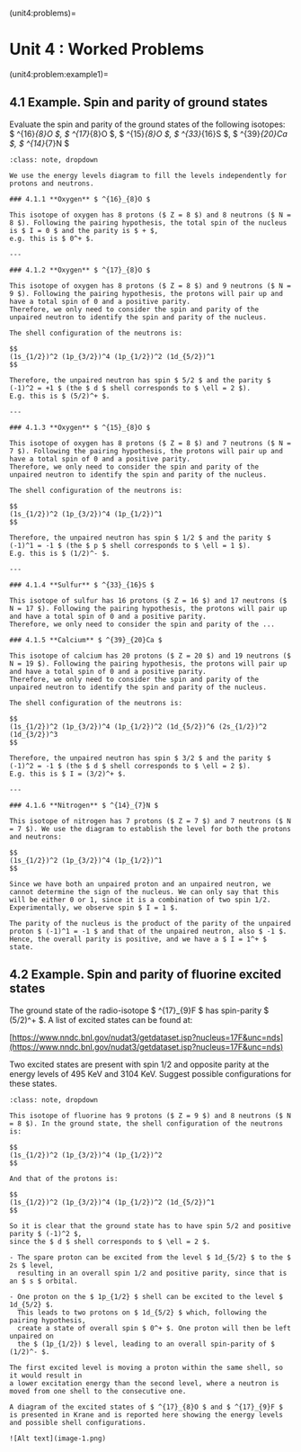 (unit4:problems)=
# Unit 4 : Worked Problems

(unit4:problem:example1)=
## 4.1 Example. Spin and parity of ground states

Evaluate the spin and parity of the ground states of the following isotopes:  
$ ^{16}_{8}O $, $ ^{17}_{8}O $, $ ^{15}_{8}O $, $ ^{33}_{16}S $, $ ^{39}_{20}Ca $, $ ^{14}_{7}N $  


```{admonition} Solution
:class: note, dropdown

We use the energy levels diagram to fill the levels independently for protons and neutrons.

### 4.1.1 **Oxygen** $ ^{16}_{8}O $

This isotope of oxygen has 8 protons ($ Z = 8 $) and 8 neutrons ($ N = 8 $). Following the pairing hypothesis, the total spin of the nucleus is $ I = 0 $ and the parity is $ + $,  
e.g. this is $ 0^+ $.

---

### 4.1.2 **Oxygen** $ ^{17}_{8}O $

This isotope of oxygen has 8 protons ($ Z = 8 $) and 9 neutrons ($ N = 9 $). Following the pairing hypothesis, the protons will pair up and have a total spin of 0 and a positive parity.  
Therefore, we only need to consider the spin and parity of the unpaired neutron to identify the spin and parity of the nucleus.

The shell configuration of the neutrons is:

$$
(1s_{1/2})^2 (1p_{3/2})^4 (1p_{1/2})^2 (1d_{5/2})^1
$$

Therefore, the unpaired neutron has spin $ 5/2 $ and the parity $ (-1)^2 = +1 $ (the $ d $ shell corresponds to $ \ell = 2 $).  
E.g. this is $ (5/2)^+ $.

---

### 4.1.3 **Oxygen** $ ^{15}_{8}O $

This isotope of oxygen has 8 protons ($ Z = 8 $) and 7 neutrons ($ N = 7 $). Following the pairing hypothesis, the protons will pair up and have a total spin of 0 and a positive parity.  
Therefore, we only need to consider the spin and parity of the unpaired neutron to identify the spin and parity of the nucleus.

The shell configuration of the neutrons is:

$$
(1s_{1/2})^2 (1p_{3/2})^4 (1p_{1/2})^1
$$

Therefore, the unpaired neutron has spin $ 1/2 $ and the parity $ (-1)^1 = -1 $ (the $ p $ shell corresponds to $ \ell = 1 $).  
E.g. this is $ (1/2)^- $.

---

### 4.1.4 **Sulfur** $ ^{33}_{16}S $

This isotope of sulfur has 16 protons ($ Z = 16 $) and 17 neutrons ($ N = 17 $). Following the pairing hypothesis, the protons will pair up and have a total spin of 0 and a positive parity.  
Therefore, we only need to consider the spin and parity of the ...

### 4.1.5 **Calcium** $ ^{39}_{20}Ca $

This isotope of calcium has 20 protons ($ Z = 20 $) and 19 neutrons ($ N = 19 $). Following the pairing hypothesis, the protons will pair up and have a total spin of 0 and a positive parity.  
Therefore, we only need to consider the spin and parity of the unpaired neutron to identify the spin and parity of the nucleus.

The shell configuration of the neutrons is:

$$
(1s_{1/2})^2 (1p_{3/2})^4 (1p_{1/2})^2 (1d_{5/2})^6 (2s_{1/2})^2 (1d_{3/2})^3
$$

Therefore, the unpaired neutron has spin $ 3/2 $ and the parity $ (-1)^2 = -1 $ (the $ d $ shell corresponds to $ \ell = 2 $).  
E.g. this is $ I = (3/2)^+ $.

---

### 4.1.6 **Nitrogen** $ ^{14}_{7}N $

This isotope of nitrogen has 7 protons ($ Z = 7 $) and 7 neutrons ($ N = 7 $). We use the diagram to establish the level for both the protons and neutrons:

$$
(1s_{1/2})^2 (1p_{3/2})^4 (1p_{1/2})^1
$$

Since we have both an unpaired proton and an unpaired neutron, we cannot determine the sign of the nucleus. We can only say that this will be either 0 or 1, since it is a combination of two spin 1/2.  
Experimentally, we observe spin $ I = 1 $.

The parity of the nucleus is the product of the parity of the unpaired proton $ (-1)^1 = -1 $ and that of the unpaired neutron, also $ -1 $.  
Hence, the overall parity is positive, and we have a $ I = 1^+ $ state.

```


## 4.2 Example. Spin and parity of fluorine excited states

The ground state of the radio-isotope $ ^{17}_{9}F $ has spin-parity $ (5/2)^+ $. A list of excited states can be found at:

[https://www.nndc.bnl.gov/nudat3/getdataset.jsp?nucleus=17F&unc=nds](https://www.nndc.bnl.gov/nudat3/getdataset.jsp?nucleus=17F&unc=nds)

Two excited states are present with spin 1/2 and opposite parity at the energy levels of 495 KeV and 3104 KeV. Suggest possible configurations for these states.


```{admonition} Solution
:class: note, dropdown

This isotope of fluorine has 9 protons ($ Z = 9 $) and 8 neutrons ($ N = 8 $). In the ground state, the shell configuration of the neutrons is:

$$
(1s_{1/2})^2 (1p_{3/2})^4 (1p_{1/2})^2
$$

And that of the protons is:

$$
(1s_{1/2})^2 (1p_{3/2})^4 (1p_{1/2})^2 (1d_{5/2})^1
$$

So it is clear that the ground state has to have spin 5/2 and positive parity $ (-1)^2 $,  
since the $ d $ shell corresponds to $ \ell = 2 $.

- The spare proton can be excited from the level $ 1d_{5/2} $ to the $ 2s $ level,  
  resulting in an overall spin 1/2 and positive parity, since that is an $ s $ orbital.

- One proton on the $ 1p_{1/2} $ shell can be excited to the level $ 1d_{5/2} $.  
  This leads to two protons on $ 1d_{5/2} $ which, following the pairing hypothesis,  
  create a state of overall spin $ 0^+ $. One proton will then be left unpaired on  
  the $ (1p_{1/2}) $ level, leading to an overall spin-parity of $ (1/2)^- $.

The first excited level is moving a proton within the same shell, so it would result in  
a lower excitation energy than the second level, where a neutron is moved from one shell to the consecutive one.

A diagram of the excited states of $ ^{17}_{8}O $ and $ ^{17}_{9}F $ is presented in Krane and is reported here showing the energy levels and possible shell configurations.

![Alt text](image-1.png)

```
